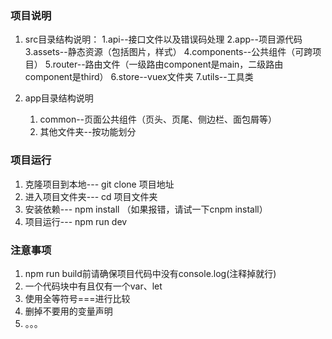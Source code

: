 ### 项目说明

 1. src目录结构说明：
     1.api--接口文件以及错误码处理
     2.app--项目源代码
     3.assets--静态资源（包括图片，样式）
     4.components--公共组件（可跨项目）
     5.router--路由文件（一级路由component是main，二级路由component是third）
     6.store--vuex文件夹
     7.utils--工具类

 2. app目录结构说明
	 1. common--页面公共组件（页头、页尾、侧边栏、面包屑等）
	 2. 其他文件夹--按功能划分

### 项目运行
 1. 克隆项目到本地--- git clone 项目地址
 2. 进入项目文件夹--- cd 项目文件夹
 3. 安装依赖---  npm install （如果报错，请试一下cnpm install）
 4. 项目运行--- npm run dev

### 注意事项
 1.  npm run build前请确保项目代码中没有console.log(注释掉就行)
 2. 一个代码块中有且仅有一个var、let
 3. 使用全等符号===进行比较
 4. 删掉不要用的变量声明
 5. 。。。
